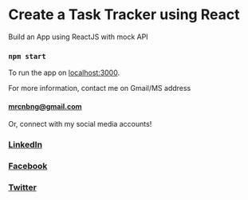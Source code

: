 # Create a Task Tracker using React

Build an App using ReactJS with mock API

### `npm start`

To run the app on [localhost:3000](https://localhost:3000).

For more information, contact me on Gmail/MS address
#### mrcnbng@gmail.com

Or, connect with my social media accounts!

### [LinkedIn](https://www.linkedin.com/in/mrcnbng/)
### [Facebook](https://facebook.com/mrcnbng)
### [Twitter](https://twitter.com/mrcnbng)

